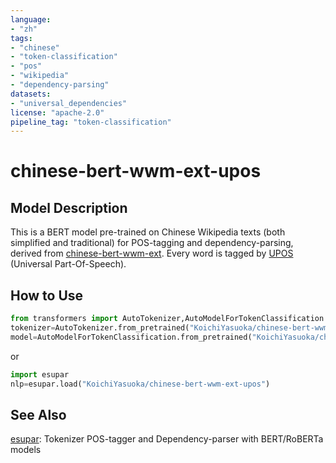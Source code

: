 ```yaml
---
language:
- "zh"
tags:
- "chinese"
- "token-classification"
- "pos"
- "wikipedia"
- "dependency-parsing"
datasets:
- "universal_dependencies"
license: "apache-2.0"
pipeline_tag: "token-classification"
---
```


# chinese-bert-wwm-ext-upos

## Model Description

This is a BERT model pre-trained on Chinese Wikipedia texts (both simplified and traditional) for POS-tagging and dependency-parsing, derived from [chinese-bert-wwm-ext](https://huggingface.co/hfl/chinese-bert-wwm-ext). Every word is tagged by [UPOS](https://universaldependencies.org/u/pos/) (Universal Part-Of-Speech).

## How to Use

```py
from transformers import AutoTokenizer,AutoModelForTokenClassification
tokenizer=AutoTokenizer.from_pretrained("KoichiYasuoka/chinese-bert-wwm-ext-upos")
model=AutoModelForTokenClassification.from_pretrained("KoichiYasuoka/chinese-bert-wwm-ext-upos")
```

or

```py
import esupar
nlp=esupar.load("KoichiYasuoka/chinese-bert-wwm-ext-upos")
```

## See Also

[esupar](https://github.com/KoichiYasuoka/esupar): Tokenizer POS-tagger and Dependency-parser with BERT/RoBERTa models

